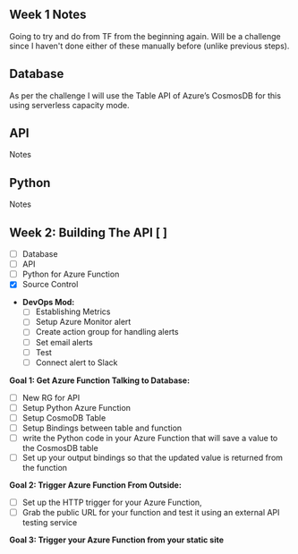 ## Week 1 Notes

Going to try and do from TF from the beginning again. Will be a challenge since I haven't done either of these manually before (unlike previous steps). 

## Database

As per the challenge I will use the Table API of Azure’s CosmosDB for this using serverless capacity mode. 

## API

Notes

## Python

Notes


## Week 2: Building The API [ ]
  - [ ] Database
  - [ ] API
  - [ ] Python for Azure Function
  - [X] Source Control

  * **DevOps Mod:**
    - [ ] Establishing Metrics
    - [ ] Setup Azure Monitor alert
    - [ ] Create action group for handling alerts
    - [ ] Set email alerts
    - [ ] Test
    - [ ] Connect alert to Slack

**Goal 1: Get Azure Function Talking to Database:**
  - [ ] New RG for API 
  - [ ] Setup Python Azure Function
  - [ ] Setup CosmoDB Table 
  - [ ] Setup Bindings between table and function
  - [ ] write the Python code in your Azure Function that will save a value to the CosmosDB table
  - [ ] Set up your output bindings so that the updated value is returned from the function
	
**Goal 2: Trigger Azure Function From Outside:**
  - [ ] Set up the HTTP trigger for your Azure
	Function, 
  - [ ] Grab the public URL for your function and test it using
	an external API testing service
	
**Goal 3: Trigger your Azure Function from your static site**